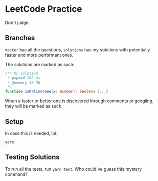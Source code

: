 # LeetCode Practice

Don't judge.

## Branches

`master` has all the questions, `solutions` has my solutions with potentially faster and more performant ones. 

The solutions are marked as such:
```ts
/** My solution
 * @speed 208 ms
 * @memory 48 MB
 */
function isPalindrome(x: number): boolean {...}
```

When a faster or better one is discovered through comments or googling, they will be marked as such.

## Setup

In case this is needed, lol.

```shell
yarn
```

## Testing Solutions

To run all the tests, run `yarn test`. Who could've guess this mystery command?